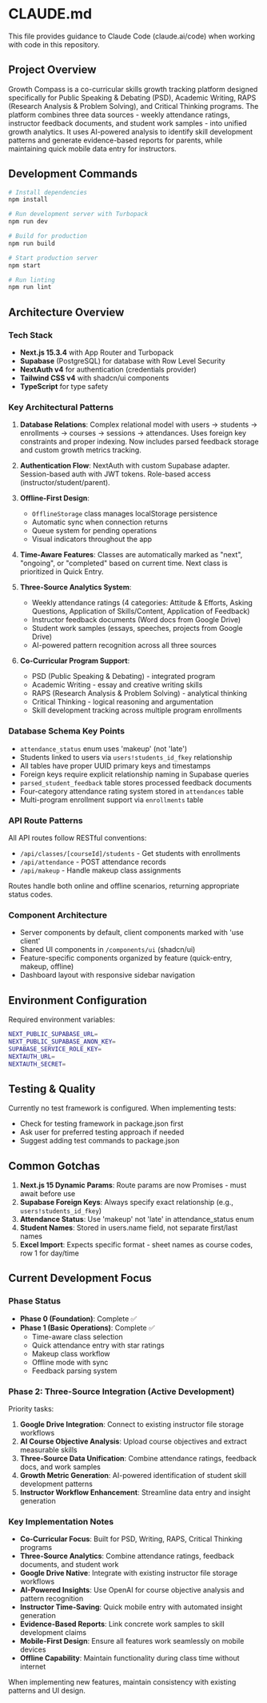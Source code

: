 # CLAUDE.md

This file provides guidance to Claude Code (claude.ai/code) when working with code in this repository.

## Project Overview

Growth Compass is a co-curricular skills growth tracking platform designed specifically for Public Speaking & Debating (PSD), Academic Writing, RAPS (Research Analysis & Problem Solving), and Critical Thinking programs. The platform combines three data sources - weekly attendance ratings, instructor feedback documents, and student work samples - into unified growth analytics. It uses AI-powered analysis to identify skill development patterns and generate evidence-based reports for parents, while maintaining quick mobile data entry for instructors.

## Development Commands

```bash
# Install dependencies
npm install

# Run development server with Turbopack
npm run dev

# Build for production
npm run build

# Start production server
npm start

# Run linting
npm run lint
```

## Architecture Overview

### Tech Stack
- **Next.js 15.3.4** with App Router and Turbopack
- **Supabase** (PostgreSQL) for database with Row Level Security
- **NextAuth v4** for authentication (credentials provider)
- **Tailwind CSS v4** with shadcn/ui components
- **TypeScript** for type safety

### Key Architectural Patterns

1. **Database Relations**: Complex relational model with users → students → enrollments → courses → sessions → attendances. Uses foreign key constraints and proper indexing. Now includes parsed feedback storage and custom growth metrics tracking.

2. **Authentication Flow**: NextAuth with custom Supabase adapter. Session-based auth with JWT tokens. Role-based access (instructor/student/parent).

3. **Offline-First Design**: 
   - `OfflineStorage` class manages localStorage persistence
   - Automatic sync when connection returns
   - Queue system for pending operations
   - Visual indicators throughout the app

4. **Time-Aware Features**: Classes are automatically marked as "next", "ongoing", or "completed" based on current time. Next class is prioritized in Quick Entry.

5. **Three-Source Analytics System**: 
   - Weekly attendance ratings (4 categories: Attitude & Efforts, Asking Questions, Application of Skills/Content, Application of Feedback)
   - Instructor feedback documents (Word docs from Google Drive)
   - Student work samples (essays, speeches, projects from Google Drive)
   - AI-powered pattern recognition across all three sources

6. **Co-Curricular Program Support**:
   - PSD (Public Speaking & Debating) - integrated program
   - Academic Writing - essay and creative writing skills
   - RAPS (Research Analysis & Problem Solving) - analytical thinking
   - Critical Thinking - logical reasoning and argumentation
   - Skill development tracking across multiple program enrollments

### Database Schema Key Points

- `attendance_status` enum uses 'makeup' (not 'late')
- Students linked to users via `users!students_id_fkey` relationship
- All tables have proper UUID primary keys and timestamps
- Foreign keys require explicit relationship naming in Supabase queries
- `parsed_student_feedback` table stores processed feedback documents
- Four-category attendance rating system stored in `attendances` table
- Multi-program enrollment support via `enrollments` table

### API Route Patterns

All API routes follow RESTful conventions:
- `/api/classes/[courseId]/students` - Get students with enrollments
- `/api/attendance` - POST attendance records
- `/api/makeup` - Handle makeup class assignments

Routes handle both online and offline scenarios, returning appropriate status codes.

### Component Architecture

- Server components by default, client components marked with 'use client'
- Shared UI components in `/components/ui` (shadcn/ui)
- Feature-specific components organized by feature (quick-entry, makeup, offline)
- Dashboard layout with responsive sidebar navigation

## Environment Configuration

Required environment variables:
```bash
NEXT_PUBLIC_SUPABASE_URL=
NEXT_PUBLIC_SUPABASE_ANON_KEY=
SUPABASE_SERVICE_ROLE_KEY=
NEXTAUTH_URL=
NEXTAUTH_SECRET=
```

## Testing & Quality

Currently no test framework is configured. When implementing tests:
- Check for testing framework in package.json first
- Ask user for preferred testing approach if needed
- Suggest adding test commands to package.json

## Common Gotchas

1. **Next.js 15 Dynamic Params**: Route params are now Promises - must await before use
2. **Supabase Foreign Keys**: Always specify exact relationship (e.g., `users!students_id_fkey`)
3. **Attendance Status**: Use 'makeup' not 'late' in attendance_status enum
4. **Student Names**: Stored in users.name field, not separate first/last names
5. **Excel Import**: Expects specific format - sheet names as course codes, row 1 for day/time

## Current Development Focus

### Phase Status
- **Phase 0 (Foundation)**: Complete ✅
- **Phase 1 (Basic Operations)**: Complete ✅
  - Time-aware class selection
  - Quick attendance entry with star ratings
  - Makeup class workflow
  - Offline mode with sync
  - Feedback parsing system

### Phase 2: Three-Source Integration (Active Development)
Priority tasks:
1. **Google Drive Integration**: Connect to existing instructor file storage workflows
2. **AI Course Objective Analysis**: Upload course objectives and extract measurable skills
3. **Three-Source Data Unification**: Combine attendance ratings, feedback docs, and work samples
4. **Growth Metric Generation**: AI-powered identification of student skill development patterns
5. **Instructor Workflow Enhancement**: Streamline data entry and insight generation

### Key Implementation Notes
- **Co-Curricular Focus**: Built for PSD, Writing, RAPS, Critical Thinking programs
- **Three-Source Analytics**: Combine attendance ratings, feedback documents, and student work
- **Google Drive Native**: Integrate with existing instructor file storage workflows
- **AI-Powered Insights**: Use OpenAI for course objective analysis and pattern recognition
- **Instructor Time-Saving**: Quick mobile entry with automated insight generation
- **Evidence-Based Reports**: Link concrete work samples to skill development claims
- **Mobile-First Design**: Ensure all features work seamlessly on mobile devices
- **Offline Capability**: Maintain functionality during class time without internet

When implementing new features, maintain consistency with existing patterns and UI design.
